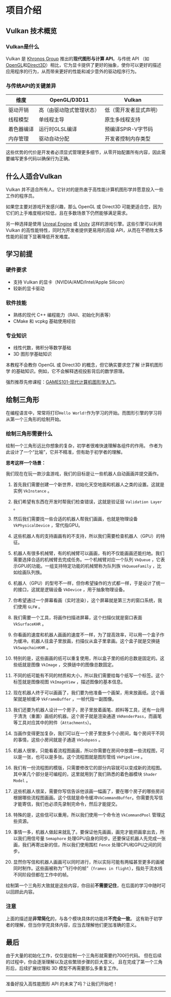 # **项目介绍**

## **Vulkan 技术概览**

### Vulkan是什么

Vulkan 是 [Khronos Group](https://www.khronos.org/) 推出的**现代图形与计算 API**。与传统 API （如[OpenGL](https://en.wikipedia.org/wiki/OpenGL)和[Direct3D](https://en.wikipedia.org/wiki/Direct3D)）相比，它为显卡提供了更好的抽象，使你可以更好的描述应用程序的行为，从而带来更好的性能和减少意外的驱动程序行为。

### 与传统API的关键差异

| 维度            | OpenGL/D3D11          | Vulkan               |
|-----------------|----------------------|----------------------|
| 驱动开销        | 高（由驱动隐式管理状态） | 低（需开发者显式声明） |
| 线程模型        | 单线程主导            | 原生多线程支持        |
| 着色器编译      | 运行时GLSL编译        | 预编译SPIR-V字节码    |
| 内存管理        | 驱动自动分配          | 开发者控制内存类型    |

这些优势的代价是开发者必须显式管理更多细节，从零开始配置所有内容，因此需要编写更多代码以确保行为正确。

## **什么人适合Vulkan**

 Vulkan 并不适合所有人。它针对的是热衷于高性能计算机图形学并愿意投入一些工作的程序员。

如果您主要对游戏开发感兴趣，那么 OpenGL 或 Direct3D 可能更适合您，因为它们的上手难度相对较低，且在多数场景下仍然能够满足需求。

另一种选择是使用 [Unreal Engine](https://en.wikipedia.org/wiki/Unreal_Engine#Unreal_Engine_4) 或 [Unity](https://en.wikipedia.org/wiki/Unity_(game_engine)) 这样的游戏引擎。这些引擎可以利用 Vulkan 的高性能特性，同时为开发者提供更易用的高级 API，从而在不牺牲太多性能的前提下显著降低开发难度。

## **学习前提**

### 硬件要求
- 支持 Vulkan 的显卡（NVIDIA/AMD/Intel/Apple Silicon）
- 较新的显卡驱动

### 软件技能
- 熟练的现代 C++ 编程能力（RAII、初始化列表等）
- CMake 和 vcpkg 基础使用经验

### 专业知识
- 线性代数，微积分等数学基础
- 3D 图形学基础知识

本教程不会教你 OpenGL 或 Direct3D 的概念，但它确实要求您了解 计算机图形学 的基础知识。例如，它不会解释透视投影背后的数学原理。  

强烈推荐先修课程：[GAMES101-现代计算机图形学入门](https://www.bilibili.com/video/BV1X7411F744)。  

## **绘制三角形**

在编程语言中，常常将打印`Hello World!`作为学习的开始。而图形引擎的学习将从第一个三角形的绘制开始。

### 绘制三角形需要什么

绘制一个三角形远比你想象的复杂，初学者很难快速理解各组件的作用。
作者为此设计了一个“比喻”，它并不精准，但有助于初学者的理解。

**思考这样一个场景：**

我们现在在玩一款沙盒游戏，我们的目标是让一些机器人自动画画并提交画作。

1. 首先我们需要创建一个新世界，初始化天空地面和机器人之类的设置。这就是实例 `VkInstance` 。

2. 我们希望有东西在开发时帮我们检查错误，这就是验证层 `Validation Layer` 。

3. 然后我们需要找一些合适的机器人帮我们画画，也就是物理设备 `VkPhysicalDevice` ，常代指GPU。

4. 这些机器人有的支持画画有的不支持，所以我们需要检查机器人（GPU）的特征。

5. 机器人有很多机械臂，有的机械臂可以画画，有的不仅能画画还能扫地。我们需要选择合适的机械臂去完成任务。一个机械臂对应一个队列 `VkQueue` ，它表示GPU的功能。一组支持特定功能的机械臂称为队列族 `VkQueueFamily` ，比如绘画队列族。

6. 机器人（GPU）的型号不一样，但你希望操作的方式都一样，于是设计了统一的接口，这就是逻辑设备 `VkDevice` ，用于抽象物理设备。

7. 你希望通过一个屏幕看画（实时渲染），这个屏幕就是第三方的窗口系统，我们使用 `GLFW` 。

8. 我们需要一个工具，将画作扫描进屏幕，这个扫描仪就是窗口表面 `VkSurfaceKHR` 。

9. 你看画的速度和机器人画画的速度不一样，为了提高效率，可以用一个盒子作为缓冲。机器人往盒子里放画，扫描仪从盒子里拿画。这个盒子就是交换链 `VkSwapchainKHR` 。

10. 特别的是，这些画画的纸可以重复使用，所以盒子里的纸的总数是固定的。这些纸就是图像 `VkImage` ，交换链中的图像总数固定。

11. 不同的纸可能有不同的材质和大小，所以我们需要给每个纸写一个标签。这个标签就是图像视图 `VkImageView` ，描述图像的基本信息。

12. 现在机器人终于可以画画了，我们要为他准备一个画架，用来放画纸。这个画架就是帧缓冲 `VkFrameBuffer` ，一帧代指一副图像。

13. 我们还要为机器人设计一个房子，房子里放着画笔、颜料等工具，还有一台用于清洗（重置）画纸的机器。这个房子就是渲染通道 `VkRenderPass`，而画笔等工具对应其中的附件（`Attachments`）。

14. 当画作变得更加复杂，我们可以在一个房子里放多个小房间，每个房间干不同的事情，这些小房间就是子通道 `VkSubpass` 。

15. 机器人很笨，只能看着流程图画画，所以你需要在房间中放置一些流程图，可以是一张，也可以是多张。这个流程图就是图形管线 `VkPipeline` 。

16. 我们有一份流程图的模版，只需要修改它的部分内容就可以变成新的流程图。其中某几个部分是可编程的，这里就用到了我们熟悉的着色器模块 `Shader Model` 。

17. 这些机器人很呆，需要你写信告诉他该画一幅画了，要在哪个房子的哪些房间根据哪些流程图画画。这个信就是命令缓冲`VkCommandBuffer`。你需要先写信才能寄信，我们也必须先录制完命令，然后才能提交。 

18. 特殊的是，这些信可以重用，所以我们使用一个命令池 `VkCommandPool` 管理这些资源。

19. 事情一多，机器人做起来就乱了。要保证他先画画，画完才能把画拿出去，所以我们用信号量 `Semaphore` 处理GPU自身的同步。还要保证机器人先完成一张画，我们再寄出新的信，所以我们使用围栏 `Fence` 处理CPU和GPU之间的同步。

20. 显然你写信和机器人画画可以同时进行，所以实际可能有两幅甚至更多的画被同时制作。这些画被称为“飞行中的帧”（`frames in flight`），指处于流水线不同阶段但都在工作中的帧。

绘制第一个三角形大致就是这些内容，你目前**不需要记住**，在后面的学习中随时可以回顾此内容。

### 注意

上面的描述是**非常简化**的，与各个模块具体的功能并**不完全一致**。 这有助于初学者的理解，但当你学完具体内容，应当去理解他们更加准确的意义。

## **最后**

由于大量的初始化工作，仅仅是绘制一个三角形就需要约700行代码。
但在后续的过程中，你会逐渐理解以及这些繁琐步骤的巨大意义。
且在完成了第一个三角形后，后续扩展纹理和 3D 模型不再需要那么多重复工作。

---

准备好投入高性能图形 API 的未来了吗？让我们开始吧！

---
